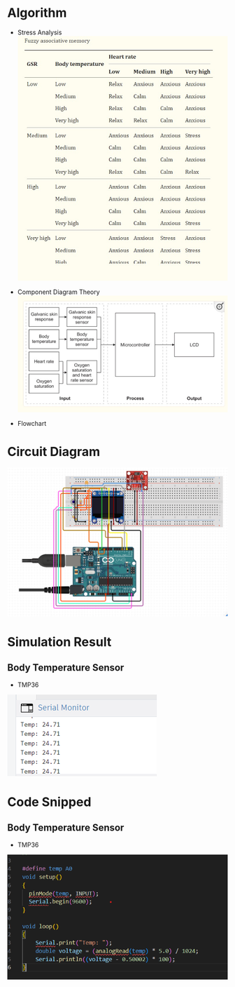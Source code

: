 # Algorithm

* Stress Analysis
![alt text](https://raw.githubusercontent.com/wanZ772/stress_detection_system/master/documentation/Stress%20Analysis.jpg?token=GHSAT0AAAAAACRRUN5SMTNJJ4H2BSUFHHNKZRSIZKA)


* Component Diagram Theory
![alt text](https://raw.githubusercontent.com/wanZ772/stress_detection_system/master/documentation/Component%20Diagram%20Theory.jpg?token=GHSAT0AAAAAACRRUN5SPJQYBPBVZWXY2NUWZRSIZ2Q)

* Flowchart
<!-- ![alt text](https://raw.githubusercontent.com/wanZ772/stress_detection_system/master/documentation/Body%20Temperature%20circuit%20-%20TMP36.png?raw=true) -->


# Circuit Diagram

![alt text](https://raw.githubusercontent.com/wanZ772/stress_detection_system/master/documentation/Circuit%20Diagram.png?token=GHSAT0AAAAAACRRUN5S6PQA55YVUJZIYT5EZRSIY2A)

# Simulation Result
## Body Temperature Sensor
* TMP36

![alt text](https://raw.githubusercontent.com/wanZ772/stress_detection_system/master/documentation/Body%20Temperature%20simulation%20result%20-%20TMP36.png?token=GHSAT0AAAAAACRRUN5TW2EX7VB7WFES4CLEZRSI2OQ)

# Code Snipped
## Body Temperature Sensor
* TMP36

![alt text](https://raw.githubusercontent.com/wanZ772/stress_detection_system/master/documentation/Body%20Temperature%20Code%20Snipped%20-%20TMP36.png?token=GHSAT0AAAAAACRRUN5SS32X4RSQIWBDLNDGZRSIXOA)